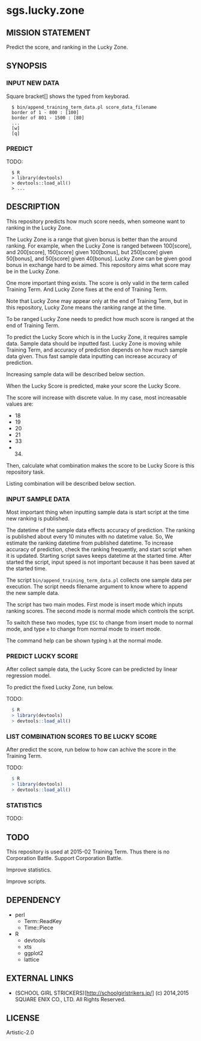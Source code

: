 sgs.lucky.zone
==============

MISSION STATEMENT
-----------------

Predict the score, and ranking in the Lucky Zone.

SYNOPSIS
--------

### INPUT NEW DATA

Square bracket[] shows the typed from keyborad.

```
  $ bin/append_training_term_data.pl score_data_filename
  border of 1 - 800 : [100]
  border of 801 - 1500 : [80]
  ...
  [w]
  [q]
```

### PREDICT

TODO:

```
  $ R
  > library(devtools)
  > devtools::load_all()
  > ...
```

DESCRIPTION
-----------

This repository predicts how much score needs,
when someone want to ranking in the Lucky Zone.

The Lucky Zone is a range that given bonus
is better than the around ranking.  For example,
when the Lucky Zone is ranged between 100[score],
and 200[score], 150[score] given 100[bonus], but
250[score] given 50[bonus], and 50[score] given
40[bonus].  Lucky Zone can be given good bonus
in exchange hard to be aimed.  This repository
aims what score may be in the Lucky Zone.

One more important thing exists.  The score is
only valid in the term called Training Term.
And Lucky Zone fixes at the end of Training Term.

Note that Lucky Zone may appear only at the
end of Training Term, but in this repository,
Lucky Zone means the ranking range at the time.

To be ranged Lucky Zone needs to predict how much
score is ranged at the end of Training Term.

To predict the Lucky Score which is in the Lucky Zone,
it requires sample data.  Sample data should be inputted
fast.  Lucky Zone is moving while Training Term,
and accuracy of prediction depends on how much sample
data given.  Thus fast sample data inputting can increase
accuracy of prediction.

Increasing sample data will be described below section.

When the Lucky Score is predicted, make your score
the Lucky Score.

The score will increase with discrete value.
In my case, most increasable values are:

- 18
- 19
- 20
- 21
- 33
- 34.

Then, calculate what combination makes the score to be
Lucky Score is this repository task.

Listing combination will be described below section.

### INPUT SAMPLE DATA

Most important thing when inputting sample data is
start script at the time new ranking is published.

The datetime of the sample data effects accuracy
of prediction.  The ranking is published about
every 10 minutes with no datetime value.  So,
We estimate the ranking datetime from published
datetime.  To increase accuracy of prediction,
check the ranking frequently, and start script
when it is updated.  Starting script saves keeps
datetime at the started time.  After started the
script, input speed is not important because
it has been saved at the started time.

The script `bin/append_training_term_data.pl`
collects one sample data per execution.  The script
needs filename argument to know where to append
the new sample data.

The script has two main modes.  First mode is
insert mode which inputs ranking scores.  The
second mode is normal mode which controls the
script.

To switch these two modes, type `ESC` to change
from insert mode to normal mode, and type `e` to
change from normal mode to insert mode.

The command help can be shown typing `h` at the
normal mode.

### PREDICT LUCKY SCORE

After collect sample data, the Lucky Score
can be predicted by linear regression model.

To predict the fixed Lucky Zone, run below.

TODO:

``` R
  $ R
  > library(devtools)
  > devtools::load_all()
```

### LIST COMBINATION SCORES TO BE LUCKY SCORE

After predict the score, run below to how can
achive the score in the Training Term.

TODO:

``` R
  $ R
  > library(devtools)
  > devtools::load_all()
```

### STATISTICS

TODO:

TODO
----

This repository is used at 2015-02 Training Term.
Thus there is no Corporation Battle.  Support
Corporation Battle.

Improve statistics.

Improve scripts.

DEPENDENCY
----------

- perl
  - Term::ReadKey
  - Time::Piece
- R
  - devtools
  - xts
  - ggplot2
  - lattice

EXTERNAL LINKS
--------------

- (SCHOOL GIRL STRICKERS)[http://schoolgirlstrikers.jp/] (c) 2014,2015 SQUARE ENIX CO., LTD. All Rights Reserved.

LICENSE
-------

Artistic-2.0
